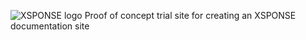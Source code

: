 ![XSPONSE logo](gh-pages/XSPONSE_Logo.png)
Proof of concept trial site for creating an XSPONSE documentation site
